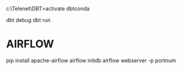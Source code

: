c:\Telenet\DBT>activate dbtconda

dbt debug
dbt run



# AIRFLOW

pip install apache-airflow
airflow initdb
airflow webserver -p portnum
